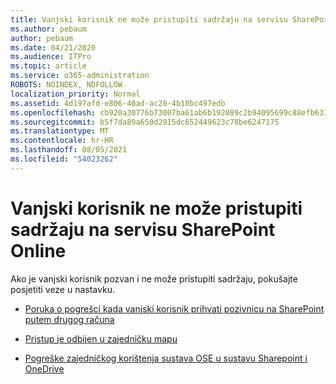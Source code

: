 ```yaml
---
title: Vanjski korisnik ne može pristupiti sadržaju na servisu SharePoint Online
ms.author: pebaum
author: pebaum
ms.date: 04/21/2020
ms.audience: ITPro
ms.topic: article
ms.service: o365-administration
ROBOTS: NOINDEX, NOFOLLOW
localization_priority: Normal
ms.assetid: 4d197afd-e806-40ad-ac20-4b10bc497edb
ms.openlocfilehash: cb920a30776b73007ba61ab6b192089c2b94095699c88efb6316781ff00ed016
ms.sourcegitcommit: b5f7da89a650d2915dc652449623c78be6247175
ms.translationtype: MT
ms.contentlocale: hr-HR
ms.lasthandoff: 08/05/2021
ms.locfileid: "54023262"
---
```

# <a name="external-user-is-unable-to-access-content-in-sharepoint-online"></a>Vanjski korisnik ne može pristupiti sadržaju na servisu SharePoint Online

Ako je vanjski korisnik pozvan i ne može pristupiti sadržaju, pokušajte posjetiti veze u nastavku.

- [Poruka o pogrešci kada vanjski korisnik prihvati pozivnicu na SharePoint putem drugog računa](https://docs.microsoft.com/sharepoint/support/sharing-and-permissions/error-when-external-user-accepts-an-invitation-by-using-another-account)

- [Pristup je odbijen u zajedničku mapu](https://docs.microsoft.com/sharepoint/support/sharing-and-permissions/cannot-access-shared-folder)

- [Pogreške zajedničkog korištenja sustava OSE u sustavu Sharepoint i OneDrive](https://docs.microsoft.com/sharepoint/sharepoint-onedrive-error-message)

